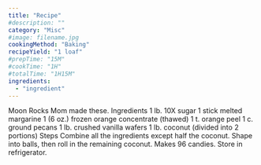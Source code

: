 ```yaml
---
title: "Recipe"
#description: ""
category: "Misc"
#image: filename.jpg
cookingMethod: "Baking"
recipeYield: "1 loaf"
#prepTime: "15M"
#cookTime: "1H"
#totalTime: "1H15M"
ingredients:
  - "ingredient"
---
```


Moon Rocks
Mom made these.
Ingredients
1 lb. 10X sugar
1 stick melted margarine
1 (6 oz.) frozen orange concentrate (thawed)
1 t. orange peel
1 c. ground pecans
1 lb. crushed vanilla wafers
1 lb. coconut (divided into 2 portions)
Steps
Combine all the ingredients except half the coconut. Shape into balls, then roll in the remaining coconut.
Makes 96 candies. Store in refrigerator.
